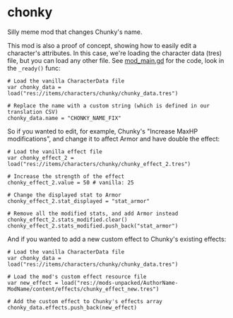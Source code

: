 # chonky

Silly meme mod that changes Chunky's name.

This mod is also a proof of concept, showing how to easily edit a character's attributes. In this case, we're loading the character data (tres) file, but you can load any other file. See [mod_main.gd](https://github.com/BrotatoMods/Darkly77-Chonky/blob/main/root/mods-unpacked/Darkly77-Chonky/mod_main.gd#L21) for the code, look in the `_ready()` func:

```gdscript
# Load the vanilla CharacterData file
var chonky_data = load("res://items/characters/chunky/chunky_data.tres")

# Replace the name with a custom string (which is defined in our translation CSV)
chonky_data.name = "CHONKY_NAME_FIX"
```

So if you wanted to edit, for example, Chunky's "Increase MaxHP modifications", and change it to affect Armor and have double the effect:

```gdscript
# Load the vanilla effect file
var chonky_effect_2 = load("res://items/characters/chunky/chunky_effect_2.tres")

# Increase the strength of the effect
chonky_effect_2.value = 50 # vanilla: 25

# Change the displayed stat to Armor
chonky_effect_2.stat_displayed = "stat_armor"

# Remove all the modified stats, and add Armor instead
chonky_effect_2.stats_modified.clear()
chonky_effect_2.stats_modified.push_back("stat_armor")
```

And if you wanted to add a new custom effect to Chunky's existing effects:

```gdscript
# Load the vanilla CharacterData file
var chonky_data = load("res://items/characters/chunky/chunky_data.tres")

# Load the mod's custom effect resource file
var new_effect = load("res://mods-unpacked/AuthorName-ModName/content/effects/chunky_effect_new.tres")

# Add the custom effect to Chunky's effects array
chonky_data.effects.push_back(new_effect)
```

